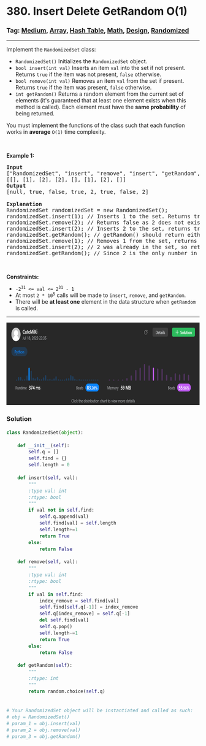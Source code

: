 # 380. Insert Delete GetRandom O(1)
### Tag: [Medium](https://github.com/TheOnlyMiki/LeetCode-For-Fun/tree/main#medium-level), [Array](https://github.com/TheOnlyMiki/LeetCode-For-Fun/tree/main#array), [Hash Table](https://github.com/TheOnlyMiki/LeetCode-For-Fun/tree/main#hash-table), [Math](https://github.com/TheOnlyMiki/LeetCode-For-Fun/tree/main#math), [Design](https://github.com/TheOnlyMiki/LeetCode-For-Fun/tree/main#design), [Randomized](https://github.com/TheOnlyMiki/LeetCode-For-Fun/tree/main#randomized)
---
<div class="px-5 pt-4"><div class="flex"></div><div class="_1l1MA" data-track-load="description_content"><p>Implement the <code>RandomizedSet</code> class:</p>

<ul>
	<li><code>RandomizedSet()</code> Initializes the <code>RandomizedSet</code> object.</li>
	<li><code>bool insert(int val)</code> Inserts an item <code>val</code> into the set if not present. Returns <code>true</code> if the item was not present, <code>false</code> otherwise.</li>
	<li><code>bool remove(int val)</code> Removes an item <code>val</code> from the set if present. Returns <code>true</code> if the item was present, <code>false</code> otherwise.</li>
	<li><code>int getRandom()</code> Returns a random element from the current set of elements (it's guaranteed that at least one element exists when this method is called). Each element must have the <b>same probability</b> of being returned.</li>
</ul>

<p>You must implement the functions of the class such that each function works in&nbsp;<strong>average</strong>&nbsp;<code>O(1)</code>&nbsp;time complexity.</p>

<p>&nbsp;</p>
<p><strong class="example">Example 1:</strong></p>

<pre><strong>Input</strong>
["RandomizedSet", "insert", "remove", "insert", "getRandom", "remove", "insert", "getRandom"]
[[], [1], [2], [2], [], [1], [2], []]
<strong>Output</strong>
[null, true, false, true, 2, true, false, 2]

<strong>Explanation</strong>
RandomizedSet randomizedSet = new RandomizedSet();
randomizedSet.insert(1); // Inserts 1 to the set. Returns true as 1 was inserted successfully.
randomizedSet.remove(2); // Returns false as 2 does not exist in the set.
randomizedSet.insert(2); // Inserts 2 to the set, returns true. Set now contains [1,2].
randomizedSet.getRandom(); // getRandom() should return either 1 or 2 randomly.
randomizedSet.remove(1); // Removes 1 from the set, returns true. Set now contains [2].
randomizedSet.insert(2); // 2 was already in the set, so return false.
randomizedSet.getRandom(); // Since 2 is the only number in the set, getRandom() will always return 2.
</pre>

<p>&nbsp;</p>
<p><strong>Constraints:</strong></p>

<ul>
	<li><code>-2<sup>31</sup> &lt;= val &lt;= 2<sup>31</sup> - 1</code></li>
	<li>At most <code>2 *&nbsp;</code><code>10<sup>5</sup></code> calls will be made to <code>insert</code>, <code>remove</code>, and <code>getRandom</code>.</li>
	<li>There will be <strong>at least one</strong> element in the data structure when <code>getRandom</code> is called.</li>
</ul>
</div></div>

---
<img src="Submit.png" width="700" height="215" />

### Solution

```python
class RandomizedSet(object):

    def __init__(self):
        self.q = []
        self.find = {}
        self.length = 0

    def insert(self, val):
        """
        :type val: int
        :rtype: bool
        """
        if val not in self.find:
            self.q.append(val)
            self.find[val] = self.length
            self.length+=1
            return True
        else:
            return False

    def remove(self, val):
        """
        :type val: int
        :rtype: bool
        """
        if val in self.find:
            index_remove = self.find[val]
            self.find[self.q[-1]] = index_remove
            self.q[index_remove] = self.q[-1]
            del self.find[val]
            self.q.pop()
            self.length-=1
            return True
        else:
            return False

    def getRandom(self):
        """
        :rtype: int
        """
        return random.choice(self.q)


# Your RandomizedSet object will be instantiated and called as such:
# obj = RandomizedSet()
# param_1 = obj.insert(val)
# param_2 = obj.remove(val)
# param_3 = obj.getRandom()
```
